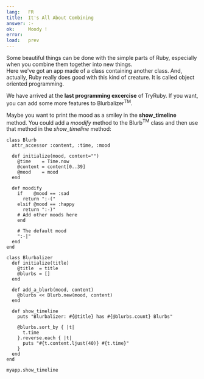 ```yaml
---
lang:   FR
title:  It's All About Combining
answer: :-
ok:     Moody !
error:
load:   prev
---
```


Some beautiful things can be done with the simple parts of Ruby, especially when you combine them
together into new things.  
Here we've got an app made of a class containing another class. And, actually, Ruby really does good
with this kind of creature. It is called object oriented programming.

We have arrived at the __last programming excercise__ of TryRuby. If you want, you can add some
more features to Blurbalizer<sup>TM</sup>.

Maybe you want to print the mood as a smiley in the __show_timeline__ method. You could add
a _moodify_ method to the Blurb<sup>TM</sup> class and then use that method in the _show\_timeline_ method:

    class Blurb
      attr_accessor :content, :time, :mood
      
      def initialize(mood, content="")
        @time    = Time.now
        @content = content[0..39]
        @mood    = mood
      end
      
      def moodify
        if    @mood == :sad
          return ":-("
        elsif @mood == :happy
          return ":-)"
        # Add other moods here
        end

        # The default mood
        ":-|"
      end
    end
    
    class Blurbalizer
      def initialize(title)
        @title  = title
        @blurbs = []
      end
      
      def add_a_blurb(mood, content)
        @blurbs << Blurb.new(mood, content)
      end
      
      def show_timeline
        puts "Blurbalizer: #{@title} has #{@blurbs.count} Blurbs"
        
        @blurbs.sort_by { |t|
          t.time
        }.reverse.each { |t|
          puts "#{t.content.ljust(40)} #{t.time}"
        }
      end
    end
    
    myapp.show_timeline
